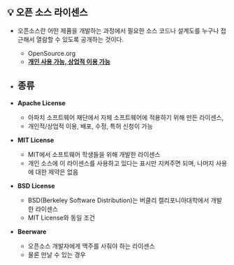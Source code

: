 ## 💡 오픈 소스 라이센스
- 오픈소스란 어떤 제품을 개발하는 과정에서 필요한 소스 코드나 설계도를 누구나 접근해서 열람할 수 있도록 공개하는 것이다.
  - OpenSource.org
  - **<U>개인 사용 가능, 상업적 이용 가능</U>** 

- ## 종류
- **Apache License**
  - 아파치 소프트웨어 재단에서 자체 소프트웨어에 적용하기 위해 만든 라이센스,
  - 개인적/상업적 이용, 배포, 수정, 특허 신청이 가능
- **MIT License**
  - MIT에서 소프트웨어 학생들을 위해 개발한 라이센스
  - 개인 소스에 이 라이센스를 사용하고 있다는 표시만 지켜주면 되며, 나머지 사용에 대한 제약은 없음
- **BSD License**
  - BSD(Berkeley Software Distribution)는 버클리 캘리포니아대학에서 개발한 라이센스
  - MIT License와 동일 조건
- **Beerware**
  - 오픈소스 개발자에게 맥주를 사줘야 하는 라이센스
  - 물론 만날 수 있는 경우
